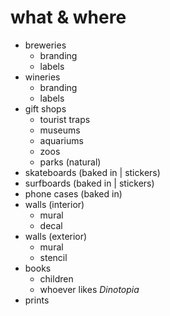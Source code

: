 
# what & where

* breweries
    - branding
    - labels
* wineries
    - branding
    - labels
* gift shops
    - tourist traps
    - museums
    - aquariums
    - zoos
    - parks (natural)
* skateboards (baked in | stickers)
* surfboards (baked in | stickers)
* phone cases (baked in) 
* walls (interior)
    - mural
    - decal
* walls (exterior)
    - mural
    - stencil
* books
    - children
    - whoever likes *Dinotopia* 
* prints

